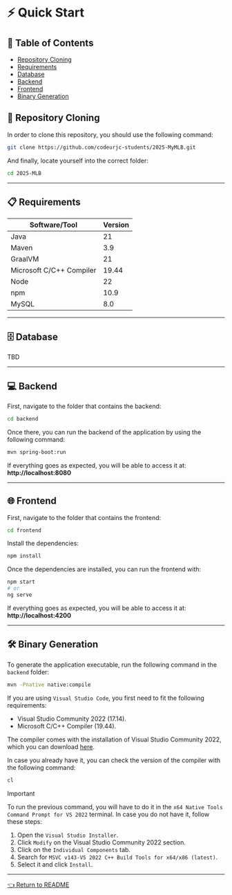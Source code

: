 # ⚡ Quick Start

## 🧾 Table of Contents
- [Repository Cloning](#-repository-cloning)
- [Requirements](#-requirements)
- [Database](#-database)
- [Backend](#-backend)
- [Frontend](#-frontend)
- [Binary Generation](#-binary-generation)

## 📂 Repository Cloning
In order to clone this repository, you should use the following command:
```bash
git clone https://github.com/codeurjc-students/2025-MyMLB.git
````
And finally, locate yourself into the correct folder:
````bash
cd 2025-MLB
````
---
## 📋 Requirements
<table>
  <thead>
    <th>Software/Tool</th>
    <th>Version</th>
  </thead>
  <tbody>
    <tr>
      <td>Java</td>
      <td>21</td>
    </tr>
    <tr>
      <td>Maven</td>
      <td>3.9</td>
    </tr>
    <tr>
      <td>GraalVM</td>
      <td>21</td>
    </tr>
    <tr>
      <td>Microsoft C/C++ Compiler</td>
      <td>19.44</td>
    </tr>
    <tr>
      <td>Node</td>
      <td>22</td>
    </tr>
    <tr>
      <td>npm</td>
      <td>10.9</td>
    </tr>
    <tr>
      <td>MySQL</td>
      <td>8.0</td>
    </tr>
  </tbody>
</table>

---
## 🗄️ Database
TBD

---
## 💻 Backend
First, navigate to the folder that contains the backend:
```bash
cd backend
````

Once there, you can run the backend of the application by using the following command:
```bash
mvn spring-boot:run
```

If everything goes as expected, you will be able to access it at: **http://localhost:8080**

---
## 🌐 Frontend
First, navigate to the folder that contains the frontend:
```bash
cd frontend
````

Install the dependencies:
```bash
npm install
````

Once the dependencies are installed, you can run the frontend with:
```bash
npm start
# or
ng serve
````

If everything goes as expected, you will be able to access it at: **http://localhost:4200**

---
## 🛠️ Binary Generation
To generate the application executable, run the following command in the `backend` folder:
```bash
mvn -Pnative native:compile
```

If you are using `Visual Studio Code`, you first need to fit the following requirements:
- Visual Studio Community 2022 (17.14).
- Microsoft C/C++ Compiler (19.44).

The compiler comes with the installation of Visual Studio Community 2022, which you can download [here](https://visualstudio.microsoft.com/es/vs/community/).

In case you already have it, you can check the version of the compiler with the following command:
```bash
cl
````

> [!IMPORTANT]
> To run the previous command, you will have to do it in the `x64 Native Tools Command Prompt for VS 2022` terminal.
> In case you do not have it, follow these steps:
> 1) Open the `Visual Studio Installer`.
> 2) Click `Modify` on the Visual Studio Community 2022 section.
> 3) Click on the `Individual Components` tab.
> 4) Search for `MSVC v143-VS 2022 C++ Build Tools for x64/x86 (latest)`.
> 5) Select it and click `Install`.

---
[👈 Return to README](../README.md)
